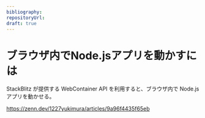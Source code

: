 ```yaml
---
bibliography: 
repositoryUrl:
draft: true
---
```


# ブラウザ内でNode.jsアプリを動かすには

StackBlitz が提供する WebContainer API を利用すると、ブラウザ内で Node.js アプリを動かせる。

https://zenn.dev/1227yukimura/articles/9a96f4435f65eb
